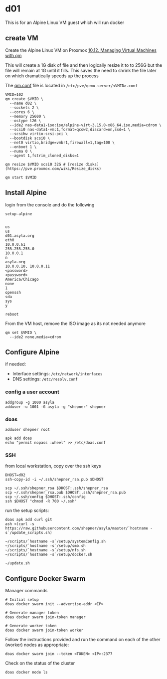 # d01

This is for an Alpine Linux VM guest which will run docker 

## create VM

Create the Alpine Linux VM on Proxmox
[10.12. Managing Virtual Machines with qm](https://pve.proxmox.com/pve-docs/pve-admin-guide.html#_managing_virtual_machines_with_span_class_monospaced_qm_span)

This will create a 1G disk of file and then logically resize it to to 256G but the file will remain at 1G until it fills.  This saves the need to shrink the file later on which dramatically speeds up the process

The [qm.conf](https://pve.proxmox.com/wiki/Manual:_qm.conf) file is located in `/etc/pve/qemu-server/<VMID>.conf`

``` shell
VMID=102
qm create $VMID \
  --name d02 \
  --sockets 2 \
  --cores 6 \
  --memory 25600 \
  --ostype l26 \
  --ide2 nas-data1-iso:iso/alpine-virt-3.15.0-x86_64.iso,media=cdrom \
  --scsi0 nas-data1-vm:1,format=qcow2,discard=on,ssd=1 \
  --scsihw virtio-scsi-pci \
  --bootdisk scsi0 \
  --net0 virtio,bridge=vmbr1,firewall=1,tag=100 \
  --onboot 1 \
  --numa 0 \
  --agent 1,fstrim_cloned_disks=1

qm resize $VMID scsi0 32G # [resize disks](https://pve.proxmox.com/wiki/Resize_disks)

qm start $VMID
```

## Install Alpine

login from the console and do the following

``` shell
setup-alpine


us
us
d01.asyla.org
eth0
10.0.0.61
255.255.255.0
10.0.0.1
n
asyla.org
10.0.0.10, 10.0.0.11
<password>
<password>
America/Chicago
none
1
openssh
sda
sys
y

reboot
```

From the VM host, remove the ISO image as its not needed anymore

``` shell
qm set $VMID \
  --ide2 none,media=cdrom
```


## Configure Alpine

if needed:
* Interface settings: `/etc/network/interfaces`
* DNS settings: `/etc/resolv.conf`


### config a user account

``` shell
addgroup -g 1000 asyla
adduser -u 1001 -G asyla -g "shepner" shepner
```

### doas

``` shell
adduser shepner root

apk add doas
echo "permit nopass :wheel" >> /etc/doas.conf
```

### SSH

from local workstation, copy over the ssh keys

``` shell
DHOST=d02
ssh-copy-id -i ~/.ssh/shepner_rsa.pub $DHOST

scp ~/.ssh/shepner_rsa $DHOST:.ssh/shepner_rsa
scp ~/.ssh/shepner_rsa.pub $DHOST:.ssh/shepner_rsa.pub
scp ~/.ssh/config $DHOST:.ssh/config
ssh $DHOST "chmod -R 700 ~/.ssh"
```


run the setup scripts:
``` shell
doas apk add curl git
ash <(curl -s https://raw.githubusercontent.com/shepner/asyla/master/`hostname -s`/update_scripts.sh)

~/scripts/`hostname -s`/setup/systemConfig.sh
~/scripts/`hostname -s`/setup/smb.sh
~/scripts/`hostname -s`/setup/nfs.sh
~/scripts/`hostname -s`/setup/docker.sh

~/update.sh
```


## Configure Docker Swarm

Manager commands

``` shell
# Initial setup
doas docker swarm init --advertise-addr <IP>

# Generate manager token
doas docker swarm join-token manager

# Generate worker token
doas docker swarm join-token worker
```

Follow the instructions provided and run the command on each of the other (worker) nodes as appropriate:

``` shell
doas docker swarm join --token <TOKEN> <IP>:2377
```

Check on the status of the cluster
``` shell
doas docker node ls
```

